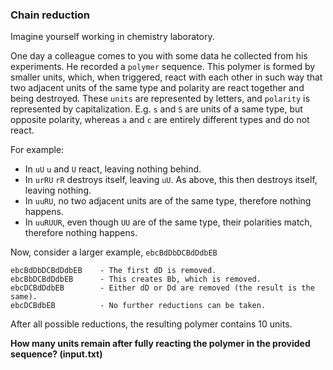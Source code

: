 ### Chain reduction

Imagine yourself working in chemistry laboratory.

One day a colleague comes to you with some data he collected from his experiments. He recorded a `polymer` sequence. This polymer is formed by smaller units, which, when triggered, react with each other in such way that two adjacent units of the same type and polarity are react together and being destroyed. These `units` are represented by letters, and `polarity` is represented by capitalization. E.g. `s` and `S` are units of a same type, but opposite polarity, whereas `a` and `c` are entirely different types and do not react.

For example:
- In `uU` `u` and `U` react, leaving nothing behind.
- In `urRU` `rR` destroys itself, leaving `uU`. As above, this then destroys itself, leaving nothing.
- In `uuRU`, no two adjacent units are of the same type, therefore nothing happens.
- In `uuRUUR`,  even though `UU` are of the same type, their polarities match, therefore nothing happens.

Now, consider a larger example, `ebcBdDbDCBdDdbEB`
```
ebcBdDbDCBdDdbEB    - The first dD is removed.
ebcBbDCBdDdbEB      - This creates Bb, which is removed.
ebcDCBdDdbEB        - Either dD or Dd are removed (the result is the same).
ebcDCBdbEB          - No further reductions can be taken.
```

After all possible reductions, the resulting polymer contains 10 units.

**How many units remain after fully reacting the polymer in the provided sequence? (input.txt)**
